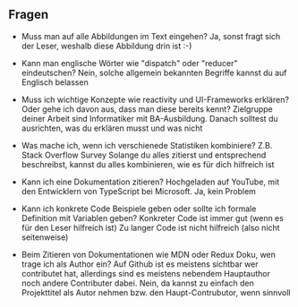 ## Fragen

- Muss man auf alle Abbildungen im Text eingehen?
  Ja, sonst fragt sich der Leser, weshalb diese Abbildung drin ist :-)

- Kann man englische Wörter wie "dispatch" oder "reducer" eindeutschen?
  Nein, solche allgemein bekannten Begriffe kannst du auf Englisch belassen

- Muss ich wichtige Konzepte wie reactivity und UI-Frameworks erklären? Oder gehe ich davon aus, dass man diese bereits kennt?
  Zielgruppe deiner Arbeit sind Informatiker mit BA-Ausbildung. Danach solltest du ausrichten, was du erklären musst und was nicht

- Was mache ich, wenn ich verschienede Statistiken kombiniere? Z.B. Stack Overflow Survey
  Solange du alles zitierst und entsprechend beschreibst, kannst du alles kombinieren, wie es für dich hilfreich ist

- Kann ich eine Dokumentation zitieren? Hochgeladen auf YouTube, mit den Entwicklern von TypeScript bei Microsoft.
  Ja, kein Problem

- Kann ich konkrete Code Beispiele geben oder sollte ich formale Definition mit Variablen geben?
  Konkreter Code ist immer gut (wenn es für den Leser hilfreich ist) Zu langer Code ist nicht hilfreich (also nicht seitenweise)

- Beim Zitieren von Dokumentationen wie MDN oder Redux Doku, wen trage ich als Author ein? Auf Github ist es meistens sichtbar wer contributet hat, allerdings sind es meistens nebendem Hauptauthor noch andere Contributer dabei.
  Nein, da kannst zu einfach den Projekttitel als Autor nehmen bzw. den Haupt-Contrubutor, wenn sinnvoll
